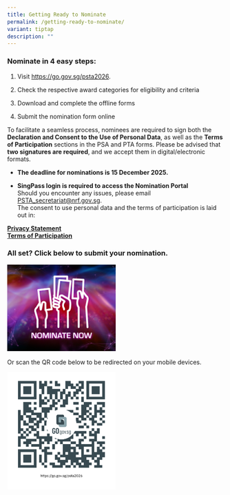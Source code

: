 ```yaml
---
title: Getting Ready to Nominate
permalink: /getting-ready-to-nominate/
variant: tiptap
description: ""
---
```

<h3>Nominate in 4 easy steps:</h3>
<ol data-tight="true" class="tight">
<li>
<p>Visit <a href="https://form.gov.sg/68c132c50c031269b686cf52" rel="noopener noreferrer nofollow" target="_blank">https://go.gov.sg/psta2026</a>.</p>
</li>
<li>
<p>Check the respective award categories for eligibility and criteria</p>
</li>
<li>
<p>Download and complete the offline forms</p>
</li>
<li>
<p>Submit the nomination form online</p>
</li>
</ol>
<p></p>
<p>To facilitate a seamless process, nominees are required to sign both the <strong>Declaration and Consent to the Use of Personal Data</strong>,
as well as the <strong>Terms of Participation</strong> sections in the PSA
and PTA forms. Please be advised that <strong>two signatures are required</strong>,
and we accept them in digital/electronic formats.</p>
<p></p>
<ul data-tight="true" class="tight">
<li>
<p><strong>The deadline for nominations is 15 December 2025.</strong>
</p>
</li>
<li>
<p><strong>SingPass login is required to access the Nomination Portal</strong>
<br>Should you encounter any issues, please email <a href="mailto:PSTA_secretariat@nrf.gov.sg" rel="noopener noreferrer nofollow" target="_blank">PSTA_secretariat@nrf.gov.sg</a>.
<br>The consent to use personal data and the terms of participation is laid
out in:</p>
</li>
</ul>
<p></p>
<p><strong><a href="/privacy/" rel="noopener noreferrer nofollow" target="_blank">Privacy Statement</a><br><a href="/terms-of-use/" rel="noopener noreferrer nofollow" target="_blank">Terms of Participation</a></strong>
</p>
<h3>All set? Click below to submit your nomination.</h3>
<p></p>
<p></p>
<p></p><a class="isomer-image-wrapper" href="https://form.gov.sg/68c132c50c031269b686cf52"><img style="width: 50%;" height="auto" width="100%" alt="" src="/images/Nominate Button/PSTA_Nominate_Now_Button_100.jpg"></a>
<p>Or scan the QR code below to be redirected on your mobile devices.</p>
<p></p>
<div class="isomer-image-wrapper">
<img style="width: 50%;" height="auto" width="100%" alt="" src="/images/Nominate Button/QR_Code_for_Nominations.png">
</div>
<p></p>